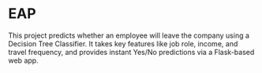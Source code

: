 # EAP
This project predicts whether an employee will leave the company using a Decision Tree Classifier. It takes key features like job role, income, and travel frequency, and provides instant Yes/No predictions via a Flask-based web app.
